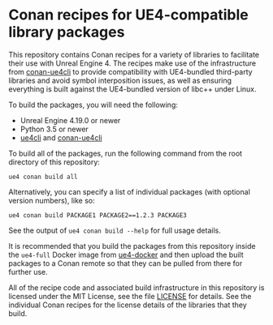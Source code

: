 Conan recipes for UE4-compatible library packages
=================================================

This repository contains Conan recipes for a variety of libraries to facilitate their use with Unreal Engine 4. The recipes make use of the infrastructure from [conan-ue4cli](https://github.com/adamrehn/conan-ue4cli) to provide compatibility with UE4-bundled third-party libraries and avoid symbol interposition issues, as well as ensuring everything is built against the UE4-bundled version of libc++ under Linux.

To build the packages, you will need the following:

- Unreal Engine 4.19.0 or newer
- Python 3.5 or newer
- [ue4cli](https://github.com/adamrehn/ue4cli) and [conan-ue4cli](https://github.com/adamrehn/conan-ue4cli)

To build all of the packages, run the following command from the root directory of this repository:

```
ue4 conan build all
```

Alternatively, you can specify a list of individual packages (with optional version numbers), like so:

```
ue4 conan build PACKAGE1 PACKAGE2==1.2.3 PACKAGE3
```

See the output of `ue4 conan build --help` for full usage details.

It is recommended that you build the packages from this repository inside the `ue4-full` Docker image from [ue4-docker](https://github.com/adamrehn/ue4-docker) and then upload the built packages to a Conan remote so that they can be pulled from there for further use.

All of the recipe code and associated build infrastructure in this repository is licensed under the MIT License, see the file [LICENSE](./LICENSE) for details. See the individual Conan recipes for the license details of the libraries that they build.
